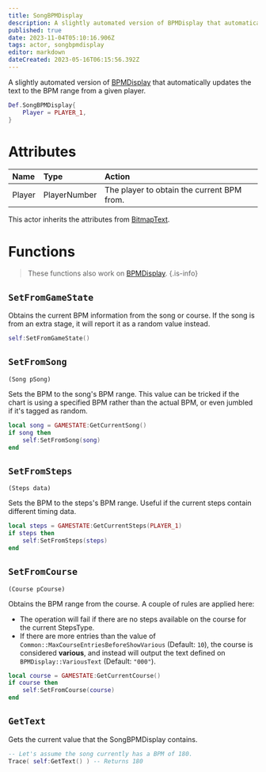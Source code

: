 ```yaml
---
title: SongBPMDisplay
description: A slightly automated version of BPMDisplay that automatically updates the text to the BPM range from a given player.
published: true
date: 2023-11-04T05:10:16.906Z
tags: actor, songbpmdisplay
editor: markdown
dateCreated: 2023-05-16T06:15:56.392Z
---
```


A slightly automated version of [BPMDisplay](/en/dev/actors/actortypes/bpmdisplay) that automatically updates the text to the BPM range from a given player.

```lua
Def.SongBPMDisplay{
	Player = PLAYER_1,
}
```

# Attributes

| Name | Type | Action |
| :--- | :--- | :----- |
Player | PlayerNumber | The player to obtain the current BPM from.

This actor inherits the attributes from [BitmapText](/en/dev/actors/actortypes/bitmaptext).

# Functions

> These functions also work on [BPMDisplay](../bpmdisplay/).
{.is-info}

## `SetFromGameState`

Obtains the current BPM information from the song or course.
If the song is from an extra stage, it will report it as a random value instead.

```lua
self:SetFromGameState()
```

## `SetFromSong`
`(Song pSong)`

Sets the BPM to the song's BPM range. This value can be tricked if the chart is using a specified BPM rather than the actual BPM,
or even jumbled if it's tagged as random.

```lua
local song = GAMESTATE:GetCurrentSong()
if song then
	self:SetFromSong(song)
end
```

## `SetFromSteps`
`(Steps data)`

Sets the BPM to the steps's BPM range. Useful if the current steps contain different timing data.

```lua
local steps = GAMESTATE:GetCurrentSteps(PLAYER_1)
if steps then
	self:SetFromSteps(steps)
end
```

## `SetFromCourse`
`(Course pCourse)`

Obtains the BPM range from the course. A couple of rules are applied here:

- The operation will fail if there are no steps available on the course for the current StepsType.
- If there are more entries than the value of `Common::MaxCourseEntriesBeforeShowVarious` (Default: `10`), the course is considered **various**, and instead
will output the text defined on `BPMDisplay::VariousText` (Default: `"000"`).

```lua
local course = GAMESTATE:GetCurrentCourse()
if course then
	self:SetFromCourse(course)
end
```

## `GetText`

Gets the current value that the SongBPMDisplay contains.

```lua
-- Let's assume the song currently has a BPM of 180.
Trace( self:GetText() ) -- Returns 180
```
